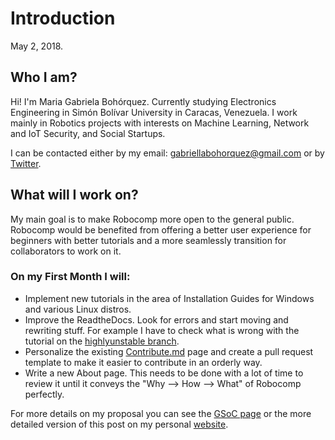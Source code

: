 # Introduction

May 2, 2018.

## Who I am?

Hi! I'm Maria Gabriela Bohórquez. Currently studying Electronics Engineering in Simón Bolívar University in Caracas, Venezuela. I work mainly in Robotics projects with interests on Machine Learning, Network and IoT Security, and Social Startups. 

I can be contacted either by my email: gabriellabohorquez@gmail.com or by [Twitter](https://twitter.com/mgbohorquez).

## What will I work on?

My main goal is to make Robocomp more open to the general public. Robocomp would be benefited from offering a better user experience for beginners with better tutorials and a more seamlessly transition for collaborators to work on it.

### On my First Month I will:

- Implement new tutorials in the area of Installation Guides for Windows and various Linux distros.
- Improve the ReadtheDocs. Look for errors and start moving and rewriting stuff. For example I have to check what is wrong with the tutorial on the [highlyunstable branch](http://robocomp.readthedocs.io/en/highlyunstable/#robocomp).
- Personalize the existing [Contribute.md](https://github.com/robocomp/web/blob/master/CONTRIBUTING.md) page and create a pull request template to make it easier to contribute in an orderly way.
- Write a new About page. This needs to be done with a lot of time to review it until it conveys the "Why --> How --> What" of Robocomp perfectly.

For more details on my proposal you can see the [GSoC page](https://summerofcode.withgoogle.com/projects/#6500790261252096) or the more detailed version of this post on my personal [website](https://github.com/mariabohorquez/mariabohorquez.github.io/blob/master/_posts/2018-04-25-GSoC-Accepted.md).
